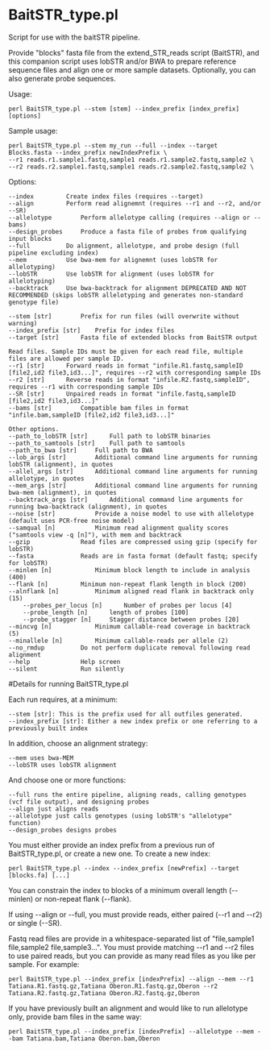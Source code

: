 # BaitSTR_type.pl
Script for use with the baitSTR pipeline.

Provide "blocks" fasta file from the extend_STR_reads script (BaitSTR), and this companion script uses lobSTR and/or BWA to 
prepare reference sequence files and align one or more sample datasets. Optionally, you can also generate probe sequences.

Usage:

	perl BaitSTR_type.pl --stem [stem] --index_prefix [index_prefix] [options]

Sample usage:

	perl BaitSTR_type.pl --stem my_run --full --index --target Blocks.fasta --index_prefix newIndexPrefix \
  	--r1 reads.r1.sample1.fastq,sample1 reads.r1.sample2.fastq,sample2 \
  	--r2 reads.r2.sample1.fastq,sample1 reads.r2.sample2.fastq,sample2 \

Options:

	--index			Create index files (requires --target)
	--align			Perform read alignemnt (requires --r1 and --r2, and/or --SR)
	--allelotype		Perform allelotype calling (requires --align or --bams)
	--design_probes		Produce a fasta file of probes from qualifying input blocks
	--full			Do alignment, allelotype, and probe design (full pipeline excluding index)
	--mem			Use bwa-mem for alignemnt (uses lobSTR for allelotyping)
	--lobSTR		Use lobSTR for alignment (uses lobSTR for allelotyping)
	--backtrack		Use bwa-backtrack for alignment DEPRECATED AND NOT RECOMMENDED (skips lobSTR allelotyping and generates non-standard genotype file)
	
	--stem [str]		Prefix for run files (will overwrite without warning)
	--index_prefix [str]	Prefix for index files
	--target [str]		Fasta file of extended blocks from BaitSTR output

  	Read files. Sample IDs must be given for each read file, multiple files are allowed per sample ID.
	--r1 [str]		Forward reads in format "infile.R1.fastq,sampleID [file2,id2 file3,id3...]", requires --r2 with corresponding sample IDs
	--r2 [str]		Reverse reads in format "infile.R2.fastq,sampleID", requires --r1 with corresponding sample IDs
	--SR [str]		Unpaired reads in format "infile.fastq,sampleID [file2,id2 file3,id3...]"
	--bams [str]		Compatible bam files in format "infile.bam,sampleID [file2,id2 file3,id3...]"
	
	Other options.
	--path_to_lobSTR [str]		Full path to lobSTR binaries
	--path_to_samtools [str]	Full path to samtools
	--path_to_bwa [str]		Full path to BWA
	--lob_args [str]		Additional command line arguments for running lobSTR (alignment), in quotes
	--allel_args [str]		Additional command line arguments for running allelotype, in quotes
	--mem_args [str]		Additional command line arguments for running bwa-mem (alignment), in quotes
	--backtrack_args [str]		Additional command line arguments for running bwa-backtrack (alignment), in quotes
	--noise [str]			Provide a noise model to use with allelotype (default uses PCR-free noise model)
	--samqual [n]			Minimum read alignment quality scores ("samtools view -q [n]"), with mem and backtrack
	--gzip				Read files are compressed using gzip (specify for lobSTR)
	--fasta				Reads are in fasta format (default fastq; specify for lobSTR)
	--minlen [n]			Minimum block length to include in analysis (400)
	--flank [n]			Minimum non-repeat flank length in block (200)
	--alnflank [n]			Minimum aligned read flank in backtrack only (15)
        --probes_per_locus [n]		Number of probes per locus [4]
        --probe_length [n]		length of probes [100]
        --probe_stagger	[n]		Stagger distance between probes [20]
	--mincvg [n]			Minimum callable-read coverage in backtrack (5)
	--minallele [n]			Minimum callable-reads per allele (2)
	--no_rmdup			Do not perform duplicate removal following read alignment
	--help				Help screen
	--silent			Run silently

#Details for running BaitSTR_type.pl

Each run requires, at a minimum:

	--stem [str]: This is the prefix used for all outfiles generated.
	--index_prefix [str]: Either a new index prefix or one referring to a previously built index

In addition, choose an alignment strategy:

	--mem uses bwa-MEM
	--lobSTR uses lobSTR alignment

And choose one or more functions:

	--full runs the entire pipeline, aligning reads, calling genotypes (vcf file output), and designing probes
	--align just aligns reads
	--allelotype just calls genotypes (using lobSTR's "allelotype" function)
	--design_probes designs probes

You must either provide an index prefix from a previous run of BaitSTR_type.pl, or create a new one. To create a new index:

	perl BaitSTR_type.pl --index --index_prefix [newPrefix] --target [blocks.fa] [...]

You can constrain the index to blocks of a minimum overall length (--minlen) or non-repeat flank (--flank).

If using --align or --full, you must provide reads, either paired (--r1 and --r2) or single (--SR).

Fastq read files are provide in a whitespace-separated list of "file,sample1 file,sample2 file,sample3...". You must provide matching --r1 and --r2 files to use paired reads, but you can provide as many read files as you like per sample. For example:

	perl BaitSTR_type.pl --index_prefix [indexPrefix] --align --mem --r1 Tatiana.R1.fastq.gz,Tatiana Oberon.R1.fastq.gz,Oberon --r2 Tatiana.R2.fastq.gz,Tatiana Oberon.R2.fastq.gz,Oberon

If you have previously built an alignment and would like to run allelotype only, provide bam files in the same way:

	perl BaitSTR_type.pl --index_prefix [indexPrefix] --allelotype --mem --bam Tatiana.bam,Tatiana Oberon.bam,Oberon
	
